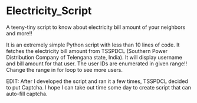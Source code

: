 # Electricity_Script
A teeny-tiny script to know about electricity bill amount of your neighbors and more!!

It is an extremely simple Python script with less than 10 lines of code. It fetches the electricity bill amount from TSSPDCL (Southern Power Distribution Company of Telengana state, India). It will display username and bill amount for that user. The user IDs are enumerated in given range!!   
Change the range in for loop to see more users. 

EDIT: After I developed the script and ran it a few times, TSSPDCL decided to put Captcha.
I hope I can take out time some day to create script that can auto-fill captcha.
